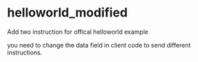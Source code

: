 # helloworld_modified
Add two instruction for offical helloworld example

you need to change the data field in client code to send different instructions.


